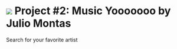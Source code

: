 # ![](https://ga-dash.s3.amazonaws.com/production/assets/logo-9f88ae6c9c3871690e33280fcf557f33.png) Project #2: Music Yooooooo by Julio Montas
Search for your favorite artist
